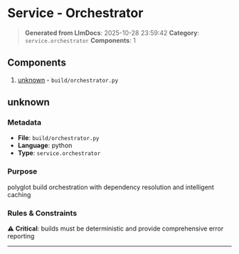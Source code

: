 # Service - Orchestrator

> **Generated from LlmDocs**: 2025-10-28 23:59:42
> **Category**: `service.orchestrator`
> **Components**: 1

## Components

1. [unknown](#unknown) - `build/orchestrator.py`

## unknown

### Metadata

- **File**: `build/orchestrator.py`
- **Language**: python
- **Type**: `service.orchestrator`

### Purpose

polyglot build orchestration with dependency resolution and intelligent caching

### Rules & Constraints

⚠️ **Critical**: builds must be deterministic and provide comprehensive error reporting

---

